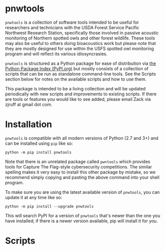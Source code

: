 # pnwtools

`pnwtools` is a collection of software tools intended to be useful for
researchers and technicians with the USDA Forest Service Pacific 
Northwest Research Station, specifically those involved in passive 
acoustic monitoring of Northern spotted owls and other forest wildlife.
These tools may also be useful to others doing bioacoustics work but
please note that they are mostly designed for use within the USFS 
spotted owl monitoring program and will reflect its various 
idiosyncrasies.

`pnwtools` is structured as a Python package for ease of distribution 
via [the Python Package Index (PyPI.org)](https://pypi.org/project/pycnet-audio/)
but mostly consists of a collection of scripts that can be run as 
standalone command-line tools. See the Scripts section below for notes 
on the available scripts and how to use them.

This package is intended to be a living collection and will be updated 
periodically with new scripts and improvements to existing scripts. If 
there are tools or features you would like to see added, please email 
Zack via zjruff at gmail dot com.

# Installation

`pnwtools` is compatible with all modern versions of Python (2.7 and 
3+) and can be installed using `pip` like so:

```
python -m pip install pnwtools
```

Note that there is an unrelated package called `pwntools` which 
provides tools for Capture The Flag-style cybersecurity competitions. 
The similar spelling makes it very easy to install this other package 
by mistake, so we recommend simply copying and pasting the above 
command into your shell program.

To make sure you are using the latest available version of `pnwtools`,
you can update it at any time like so:

```
python -m pip install --upgrade pnwtools
```

This will search PyPI for a version of `pnwtools` that's newer than the
one you have installed; if there is a newer version available, pip will 
install it for you.

# Scripts

